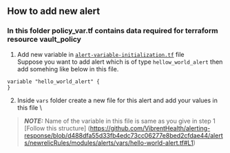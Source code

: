 ## How to add new alert
### In this folder policy_var.tf contains data required for terraform resource vault_policy
1. Add new variable in [```alert-variable-initialization.tf```](https://github.com/VibrentHealth/alerting-response/blob/d488dfa55d33fb4edc73cc06277e8bed2cfdae44/alerts/newrelicRules/modules/alerts/alert-variable-initialization.tf) file \
Suppose you want to add alert which is of type ```hellow_world_alert``` then add somehing like below in this file.

```
variable "hello_world_alert" {
}
```
2. Inside ```vars``` folder create a new file for this alert and add your values in this file \
> **_NOTE:_**  Name of the variable in this file is same as you give in step 1
[Follow this structure] (https://github.com/VibrentHealth/alerting-response/blob/d488dfa55d33fb4edc73cc06277e8bed2cfdae44/alerts/newrelicRules/modules/alerts/vars/hello-world-alert.tf#L1)
